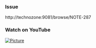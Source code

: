 ### Issue

http://technozone:9081/browse/NOTE-287

### Watch on YouTube

[![Picture](http://i.imgur.com/3Bb9FHV.png)](https://www.youtube.com/watch?v=PqN5bgiF04M)

